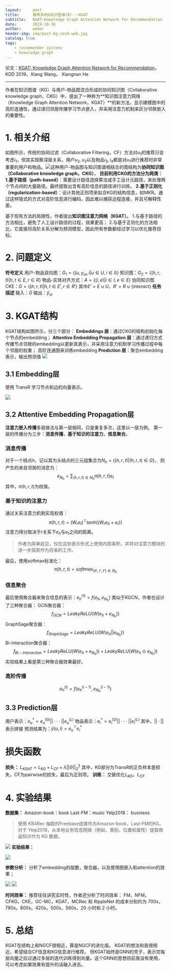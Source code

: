 ```yaml
---
layout:     post
title:      推荐系统&知识图谱(8)---KGAT
subtitle:   KGAT:Knowledge Graph Attention Network for Recommendation
date:       2019-10-30
author:     weber
header-img: img/post-bg-ios9-web.jpg
catalog: true
tags:
    - recommender systems
    - knowledge graph
---
```

论文：[KGAT: Knowledge Graph Attention Network for Recommendation](http://xueshu.baidu.com/usercenter/paper/show?paperid=181502a0nr670g90yj080mt003320950&site=xueshu_se&hitarticle=1)，KDD 2019，Xiang Wang， Xiangnan He
****
作者在知识图谱（KG）与用户-物品图混合形成的协同知识图（Collaborative knowledge graph，CKG）中，提出了一种称为**知识图注意力网络（Knowledge Graph Attention Network，KGAT）**的新方法，显示建模图中的高阶连通性，通过递归邻居传播学习节点嵌入，并采用注意力机制来区分邻居嵌入的重要性。
 # 1. 相关介绍
如图所示，传统的协同过滤（Collaborative Filtering，CF）方法对$u_1$的推荐只会考虑$i_1$，但其实观察深层关系，用户$u_2, u_3$以及物品$i_3, i_4$都是对$u_1$进行推荐时非常重要的用户和物品。![](https://upload-images.jianshu.io/upload_images/6802002-051deff5c545b70e.png?imageMogr2/auto-orient/strip%7CimageView2/2/w/1240)这种用户-物品图与知识图谱相结合的图结构为**协同知识图（Collaborative knowledge graph，CKG）**。
**目前利用CKG的方法分为两类：**
**1.基于路径（path-based）**：需要设计路径选择算法或手工设计元路径，来处理两个节点间的大量路径。最终提取出含有高阶信息的路径进行训练。
**2.基于正则化（regularization-based）**：设计其他正则项来拟合KG的结构信息，如MKR。通过这样隐式的方式对高阶信息进行编码，因此难以捕获远程连接，并且可解释性差。

基于现有方法的局限性，作者提出**知识图注意力网络（KGAT）**。
1.与基于路径的方法相比，避免了人工设计路径的过程，效果更高；
2.与基于正则化的方法相比，它直接将高阶关系分解为预测模型，因此所有参数都经过学习以优化推荐目标。

# 2. 问题定义
**符号定义**
用户-物品双向图：$G_1=\{ (u,y_{ui},i|u \in U,i \in I) \}$
知识图：$G_2 = \{ (h,r,t)|h,t \in E,r \in R \}$
物品-实体对齐方式：$A = \{(i,e)|i \in I,e \in E \}$
协同知识图CKE：$G = \{ (h,r,t)|h,t \in E',r \in R' \}$
其中$E'=E \cup U$，$R'=R \cup \{ interact \}$
**任务描述**
输入：$G$
输出：$\hat{y}_{ui}$
# 3. KGAT结构
KGAT结构如图所示，分三个部分：
**Embeddings 层**：通过CKG的结构初始化每个节点的embedding；
**Attentive Embedding Propagation 层**：通过递归方式传播节点邻居的embedding以更新其表示，并采用注意力机制学习传播过程中每个邻居的权重；
高阶连通图来训练embedding
**Prediction 层**：聚合embedding表示，输出预测值
![](https://upload-images.jianshu.io/upload_images/6802002-0985baa3bc311489.png?imageMogr2/auto-orient/strip%7CimageView2/2/w/1240)
## 3.1 Embedding层
使用 TransR 学习节点和边的向量表示。

![](https://upload-images.jianshu.io/upload_images/6802002-08b940c082afb188.png?imageMogr2/auto-orient/strip%7CimageView2/2/w/1240)
## 3.2 Attentive Embedding Propagation层
**注意力嵌入传播**多层做法与第一层相同，只是重复多次，这里以一层为例。
第一层的传播分为三步：**消息传播**，**基于知识的注意力**，**信息聚合**。
### 消息传播
对于一个结点$h$，记以其为头结点的三元组集合为$N_h= \{(h,r,t)|(h,r,t) \in G  \}$，
则产生的来自邻居的消息为：
$$e_{N_h}=\sum _{(h,r,t)\in N_h} \pi(h,r,t)e_t$$其中，$\pi(h,r,t)$为权值。
### 基于知识的注意力
通过关系注意力机制实现权值：
$$\pi(h,r,t)=(W_re_t)^⊤tanh((W_re_h+e_r))$$注意力得分取决于$r$关系下$e_h$与$e_t$之间的距离。
>作者为简单起见，仅在这些表示形式上使用内部乘积，并将对注意力模块的进一步探索作为将来的工作。

最后，使用softmax标准化：
$$\pi(h,r,t)=softmax_{(h',r',t') \in N_h}$$
### 信息聚合
最后使用聚合器来聚合信息的表示：$e_h^{(1)}=f(e_h,e_{N_h})$
类似于KGCN，作者也设计了三种聚合器：
GCN聚合器：$$f_{GCN}=LeakyReLU(W(e_h+e_{N_h}))$$GraphSage聚合器：$$f_{GraphSage}=LeakyReLU(W(e_h||e_{N_h}))$$Bi-Interaction聚合器：
$$f_{Bi-Interaction}=LeakyReLU(W(e_h+e_{N_h}))+LeakyReLU(W(e_h⊙e_{N_h}))$$实验结果上看是第三种聚合器效果最好。
### 高阶传播
$$e_h^{(l)}=f(e_h^{(l-1)},e_{N_h}^{(l-1)})$$
## 3.3 Prediction层
用户表示：$e_u^*=e_u^{(0)}||···||e_u^{(L)}$
物品表示：$e_i^*=e_i^{(0)}||···||e_i^{(L)}$
其中，$||·||$表示拼接
预测结果为：$\hat{y}(u,i)=e_u^⊤e_i^*$
# 损失函数
**损失：**
$L_{KGAT}=L_{KG}+L_{CF}+\lambda ||Θ||^2_2$
其中，KG部分为TransR的正负样本差损失，CF为pairwise的损失，最后为正则项。
**训练：**
交替优化$L_{KG}$，$L_{CF}$

# 4. 实验结果
**数据集：**
Amazon-book：book
Last-FM：music
Yelp2018： business
>使用 KB4Rec 抽取的Freebase连接作为Amazon-book，Last-FM的KG。对于 Yelp2018，从本地业务信息网络（例如，类别，位置和属性）提取商品知识作为 KG 数据。

![](https://upload-images.jianshu.io/upload_images/6802002-f44def3ae6140075.png?imageMogr2/auto-orient/strip%7CimageView2/2/w/1240)
**实验结果：**

![](https://upload-images.jianshu.io/upload_images/6802002-50868f684599bcea.png?imageMogr2/auto-orient/strip%7CimageView2/2/w/1240)

**参数分析：**
分析了embedding的层数，聚合器，以及使用图嵌入和attention的效果；

![](https://upload-images.jianshu.io/upload_images/6802002-ffe0a29f7e2177c1.png?imageMogr2/auto-orient/strip%7CimageView2/2/w/1240)
![](https://upload-images.jianshu.io/upload_images/6802002-eca3fe9630663033.png?imageMogr2/auto-orient/strip%7CimageView2/2/w/1240)


**时间效率：**
推荐往往讲究实时性，作者还分析了时间效率：
FM，NFM，CFKG，CKE，GC-MC，KGAT，MCRec 和 RippleNet 的成本分别约为
700s，780s，800s，420s，500s，560s，20 小时和 2 小时。
# 5. 总结
KGAT在结构上和NGCF很相近，算是NGCF的进化版。
KGAT的想法和我很相近，希望结合CF信息和KG信息进行推荐。
但KGAT始终是GNN的壳子，表示完每层向量之后过通过多层的迭代训练得到向量。这个GNN的思想目前我没有使用，可以考虑如果效果有提升的话融入进去。
